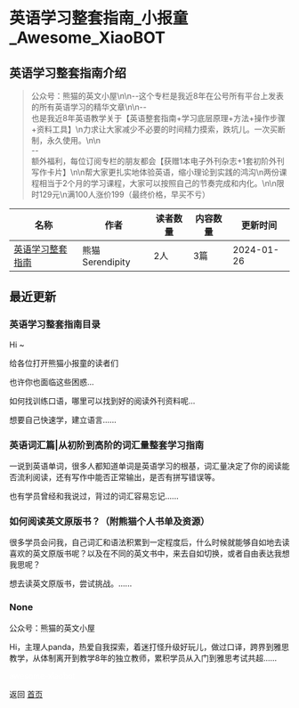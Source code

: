 # 英语学习整套指南_小报童_Awesome_XiaoBOT

## 英语学习整套指南介绍
> 公众号：熊猫的英文小屋\n\n--这个专栏是我近8年在公号所有平台上发表的所有英语学习的精华文章\n\n--  
也是我近8年英语教学关于【英语整套指南+学习底层原理+方法+操作步骤+资料工具】\n力求让大家减少不必要的时间精力摸索，跌坑儿。一次买断制，永久使用。\n\n  
--  
额外福利，每位订阅专栏的朋友都会【获赠1本电子外刊杂志+1套初阶外刊写作卡片】\n\n帮大家更扎实地体验英语，缩小理论到实践的鸿沟\n两份课程相当于2个月的学习课程，大家可以按照自己的节奏完成和内化。\n\n限时129元\n满100人涨价199（最终价格，早买不亏）  
  


|名称|作者|读者数量|内容数量|更新时间|
|---|---|---|---|---|
|[英语学习整套指南](https://xiaobot.net/p/panda2024?refer=0b133df9-27dc-423b-8101-639049001c13)|熊猫Serendipity|2人|3篇|2024-01-26|

## 最近更新
### 英语学习整套指南目录

Hi ~

给各位打开熊猫小报童的读者们

也许你也面临这些困惑...

如何找训练口语，哪里可以找到好的阅读外刊资料呢...

想要自己快速学，建立语言......

### 英语词汇篇|从初阶到高阶的词汇量整套学习指南

一说到英语单词，很多人都知道单词是英语学习的根基，词汇量决定了你的阅读能否流利阅读，还有写作中能否正常输出，是否有拼写错误等。

也有学员曾经和我说过，背过的词汇容易忘记......

### 如何阅读英文原版书？（附熊猫个人书单及资源）

很多学员会问我，自己词汇和语法积累到一定程度后，什么时候就能够自如地去读喜欢的英文原版书呢？以及在不同的英文书中，来去自如切换，或者自由表达我想我思呢？

想去读英文原版书，尝试挑战。......

### None

公众号：熊猫的英文小屋

Hi，主理人panda，热爱自我探索，着迷打怪升级好玩儿，做过口译，跨界到雅思教学，从体制离开到教学8年的独立教师，累积学员从入门到雅思考试共超......


<a href="https://github.com/Reno9527/awesome-xiaobot" style="color: white; text-decoration: none;">awesome-xiaobot</a>

返回 [首页](../README.md)
